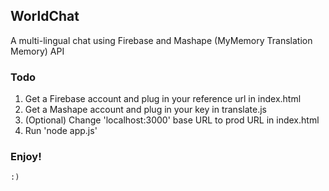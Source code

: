 ## WorldChat

  A multi-lingual chat using Firebase and Mashape (MyMemory Translation Memory) API

### Todo

1. Get a Firebase account and plug in your reference url in index.html
2. Get a Mashape account and plug in your key in translate.js
3. (Optional) Change 'localhost:3000' base URL to prod URL in index.html
4. Run 'node app.js'

### Enjoy!

    :)